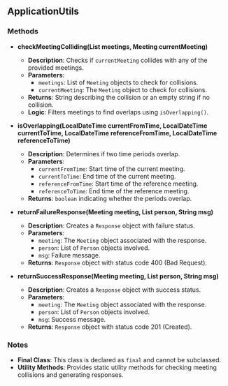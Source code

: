 ## ApplicationUtils

### Methods

- **checkMeetingColliding(List<Meeting> meetings, Meeting currentMeeting)**
  - **Description**: Checks if `currentMeeting` collides with any of the provided meetings.
  - **Parameters**:
    - `meetings`: List of `Meeting` objects to check for collisions.
    - `currentMeeting`: The `Meeting` object to check for collisions.
  - **Returns**: String describing the collision or an empty string if no collision.
  - **Logic**: Filters meetings to find overlaps using `isOverlapping()`.

- **isOverlapping(LocalDateTime currentFromTime, LocalDateTime currentToTime, LocalDateTime referenceFromTime, LocalDateTime referenceToTime)**
  - **Description**: Determines if two time periods overlap.
  - **Parameters**:
    - `currentFromTime`: Start time of the current meeting.
    - `currentToTime`: End time of the current meeting.
    - `referenceFromTime`: Start time of the reference meeting.
    - `referenceToTime`: End time of the reference meeting.
  - **Returns**: `boolean` indicating whether the periods overlap.

- **returnFailureResponse(Meeting meeting, List<Person> person, String msg)**
  - **Description**: Creates a `Response` object with failure status.
  - **Parameters**:
    - `meeting`: The `Meeting` object associated with the response.
    - `person`: List of `Person` objects involved.
    - `msg`: Failure message.
  - **Returns**: `Response` object with status code 400 (Bad Request).

- **returnSuccessResponse(Meeting meeting, List<Person> person, String msg)**
  - **Description**: Creates a `Response` object with success status.
  - **Parameters**:
    - `meeting`: The `Meeting` object associated with the response.
    - `person`: List of `Person` objects involved.
    - `msg`: Success message.
  - **Returns**: `Response` object with status code 201 (Created).

### Notes

- **Final Class**: This class is declared as `final` and cannot be subclassed.
- **Utility Methods**: Provides static utility methods for checking meeting collisions and generating responses.
